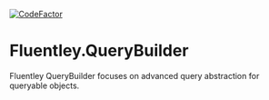[![CodeFactor](https://www.codefactor.io/repository/github/fluentley/fluentley.querybuilder/badge)](https://www.codefactor.io/repository/github/fluentley/fluentley.querybuilder)

# Fluentley.QueryBuilder
Fluentley QueryBuilder focuses on advanced query abstraction for queryable objects.
